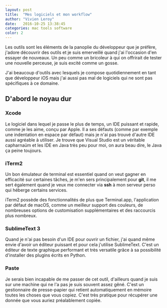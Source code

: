 ```yaml
---
layout: post
title:  "Mes logiciels et mon workflow"
author: "Vivien Leroy"
date:   2016-10-25 13:38:45
categories: mac tools software
color: 2
---
```


Les outils sont les éléments de la panoplie du développeur que je préfère, j'adore découvrir des outils et je suis emerveillé quand j'ai l'occasion d'en essayer de nouveaux. Un peu comme un bricoleur à qui on offrirait de tester une nouvelle perceuse, je suis excité comme un gosse.

J'ai beaucoup d'outils avec lesquels je compose quotidiennement en tant que développeur iOS mais j'ai aussi pas mal de logiciels qui ne sont pas spécifiques à ce domaine.

## D'abord le noyau dur

### Xcode

Le logiciel dans lequel je passe le plus de temps, un IDE puissant et rapide, comme je les aime, conçu par Apple. Il a ses défauts (comme par exemple une indentation en espace par défaut) mais je n'ai pas trouvé d'autre IDE aussi agréable à utiliser. Je trouve que Visual Studio est un véritable capharnaüm et les IDE en Java très peu pour moi, on aura beau dire, le Java ça peine toujours.

### iTerm2

Un bon émulateur de terminal est essentiel quand on veut gagner en efficacité sur certaines tâches, je m'en sers principalement pour **git**, il me sert également quand je veux me connecter via **ssh** à mon serveur perso qui héberge certains services.

iTerm2 possède des fonctionnalités de plus que Terminal.app, l'application par défaut de macOS, comme un meilleur support des couleurs, de nombreuses options de customisation supplémentaires et des raccourcis plus nombreux.

### SublimeText 3

Quand je n'ai pas besoin d'un IDE pour ouvrir un fichier, j'ai quand même envie d'avoir un éditeur puissant et pour cela j'utilise SublimeText. C'est un éditeur de texte graphique performant et très versatile grâce à sa possibilité d'installer des plugins écrits en Python.

### Paste

Je serais bien incapable de me passer de cet outil, d'ailleurs quand je suis sur une machine qui ne l'a pas je suis souvent assez gêné. C'est un gestionnaire de presse-papier qui retient automatiquement en mémoire toutes les choses que vous copiez. C'est très pratique pour récupérer une donnée que vous auriez préalablement copiée.



